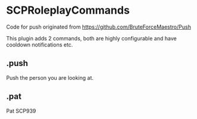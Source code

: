 # SCPRoleplayCommands
Code for push originated from https://github.com/BruteForceMaestro/Push

This plugin adds 2 commands, both are highly configurable and have cooldown notifications etc.

## .push
Push the person you are looking at.

## .pat
Pat SCP939
